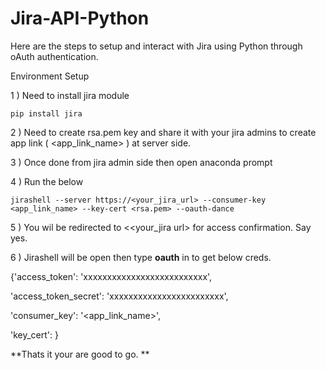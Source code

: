 # Jira-API-Python

Here are the steps to setup and interact with Jira using Python through oAuth authentication.

Environment Setup

1 ) Need to install jira module

    pip install jira

2 ) Need to create rsa.pem key and share it with your jira admins to create app link ( <app_link_name> ) at server side.

3 ) Once done from jira admin side then open anaconda prompt

4 ) Run the below
    
    jirashell --server https://<your_jira_url> --consumer-key <app_link_name> --key-cert <rsa.pem> --oauth-dance
   
5 ) You wil be redirected to <<your_jira url> for access confirmation. Say yes.

6 ) Jirashell will be open then type **oauth** in to get below creds.

{'access_token': 'xxxxxxxxxxxxxxxxxxxxxxxxxx',

 'access_token_secret': 'xxxxxxxxxxxxxxxxxxxxxxxx',
 
 'consumer_key': '<app_link_name>',
 
 'key_cert':  <Contents of your rsa.pem> }

  **Thats it your are good to go. **


